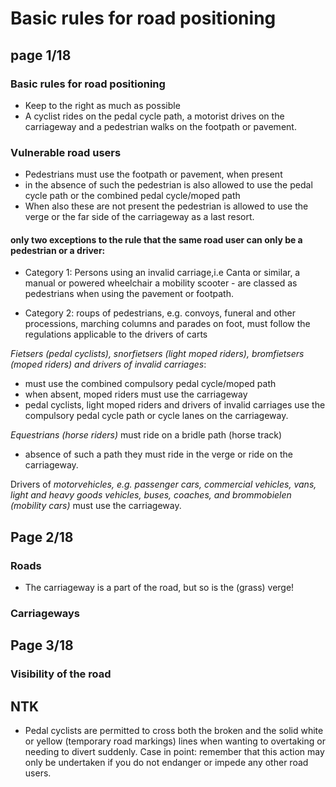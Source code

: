 # Basic rules for road positioning

## **page 1/18**

### Basic rules for road positioning

- Keep to the right as much as possible
- A cyclist rides on the pedal cycle path, a motorist drives on the carriageway and a pedestrian walks on the footpath or pavement.

### Vulnerable road users

- Pedestrians must use the footpath or pavement, when present
- in the absence of such the pedestrian is also allowed to use the pedal cycle path or the combined pedal cycle/moped path
- When also these are not present the pedestrian is allowed to use the verge or the far side of the carriageway as a last resort.

#### only two exceptions to the rule that the same road user can only be a pedestrian or a driver:

- Category 1: Persons using an invalid carriage,i.e Canta or similar, a manual or powered wheelchair a mobility scooter - are classed as pedestrians when using the pavement or footpath.

- Category 2: roups of pedestrians, e.g. convoys, funeral and other processions, marching columns and parades on foot, must follow the regulations applicable to the drivers of carts

_Fietsers (pedal cyclists), snorfietsers (light moped riders), 
bromfietsers (moped riders) and drivers of invalid carriages_:

- must use the combined compulsory pedal cycle/moped path
- when absent, moped riders must use the carriageway
- pedal cyclists, light moped riders and drivers of invalid carriages use the compulsory pedal cycle path or cycle lanes on the carriageway.

_Equestrians (horse riders)_ must ride on a bridle path (horse track)

- absence of such a path they must ride in the verge or ride on the carriageway.

Drivers of _motorvehicles, e.g. passenger cars, commercial vehicles, vans, light and heavy goods vehicles, buses, coaches, and brommobielen (mobility cars)_ must use the carriageway.

## **Page 2/18**

### Roads
- The carriageway is a part of the road, but so is the (grass) verge!

### Carriageways

## **Page 3/18**

### Visibility of the road


## NTK

- Pedal cyclists are permitted to cross both the broken and the solid white or yellow (temporary road markings) lines when wanting to overtaking or needing to divert suddenly. Case in point: remember that this action may only be undertaken if you do not endanger or impede any other road users.
